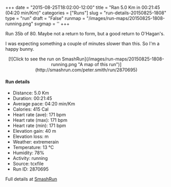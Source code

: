 +++
date = "2015-08-25T18:02:00-12:00"
title = "Ran 5.0 Km in 00:21:45 (04:20 min/Km)"
categories = ["Runs"]
slug = "run-details-20150825-1808"
type = "run"
draft = "False"
runmap = "/images/run-maps/20150825-1808-running.png"
svgmap = '<polyline points="94 77, 80 81, 70 96, 52 100, 40 97, 38 95, 37 90, 39 82, 4 70, 17 35, 38 19, 56 1, 65 0, 68 4, 48 22, 29 42, 69 5, 68 2, 55 3, 19 34, 4 70, 35 80, 38 83, 36 92, 51 100, 69 95, 77 84, 94 77, 97 72">'
+++

Run 35b of 80. Maybe not a return to form, but a good return to O'Hagan's. 

I was expecting something a couple of minutes slower than this. So I'm a happy bunny. 



<!--more-->

<center>
[![Click to see the run on SmashRun](/images/run-maps/20150825-1808-running.png "A map of this run")](http://smashrun.com/peter.smith/run/2870695)
</center>

#### Run details

* Distance: 5.0 Km
* Duration: 00:21:45
* Average pace: 04:20 min/Km
* Calories: 415 Cal
* Heart rate (ave): 171 bpm
* Heart rate (max): 171 bpm
* Heart rate (min): 171 bpm
* Elevation gain: 40 m
* Elevation loss:  m
* Weather: extremerain
* Temperature: 13 &deg;C
* Humidity: 78%
* Activity: running
* Source: tcxfile
* Run ID: 2870695

Full details at [SmashRun](http://smashrun.com/peter.smith/run/2870695)